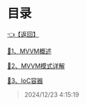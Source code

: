# 目录  


[👈【返回】](/__Catalog__/dotnet/WPF/__Catalog__WPF)  


[📜1、MVVM概述](/dotnet/WPF/3、设计模式和MVVM/1、MVVM概述)  

[📜2、MVVM模式详解](/dotnet/WPF/3、设计模式和MVVM/2、MVVM模式详解)  

[📜3、IoC容器](/dotnet/WPF/3、设计模式和MVVM/3、IoC容器)  







> 2024/12/23 4:15:19
